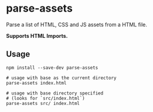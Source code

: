# parse-assets

Parse a list of HTML, CSS and JS assets from a HTML file.

**Supports HTML Imports.**

## Usage

```
npm install --save-dev parse-assets

# usage with base as the current directory
parse-assets index.html

# usage with base directory specified
# (looks for `src/index.html`)
parse-assets src/ index.html
```